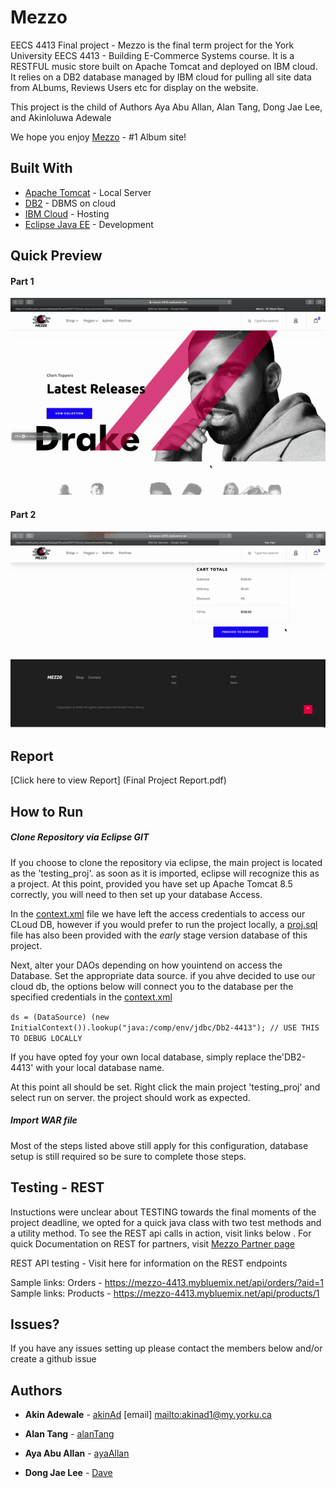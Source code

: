# Mezzo
EECS 4413 Final project -
Mezzo is the final term project for the York University EECS 4413 - Building E-Commerce Systems course. It is a RESTFUL music store built on Apache Tomcat and deployed on IBM cloud. It relies on a DB2 database managed by IBM cloud for pulling all site data from ALbums, Reviews Users etc for display on the website. 

This project is the child of Authors Aya Abu Allan, Alan Tang, Dong Jae Lee, and Akinloluwa Adewale

We hope you enjoy [Mezzo](https://mezzo-4413.mybluemix.net/) - #1 Album site!

## Built With

* [Apache Tomcat](http://tomcat.apache.org/) - Local Server 
* [DB2](https://www.ibm.com/cloud/db2-on-cloud/) - DBMS on cloud
* [IBM Cloud](https://www.ibm.com/cloud) - Hosting 
* [Eclipse Java EE](https://www.apachefriends.org/index.html) - Development

## Quick Preview
#### Part 1
![](Demo_2.gif)
#### Part 2
![](Demo_2b.gif)

## Report
[Click here to view Report] (Final Project Report.pdf)

## How to Run
##### Clone Repository via Eclipse GIT
If you choose to clone the repository via eclipse, the main project is located as the 'testing_proj'. as soon as it is imported, eclipse will recognize this as a project. At this point, provided you have set up Apache Tomcat 8.5 correctly, you will need to  then set up your database Access.

In the [context.xml](https://github.com/AkinAD/Mezzo/blob/master/testng_proj/WebContent/META-INF/context.xml) file we have left the access credentials to access our CLoud DB,  however if you would prefer to run the  project locally, a [proj.sql](testng_proj/proj.sql) file has also been provided with the *early* stage version database of this project.

Next, alter your DAOs depending on how youintend on access the Database. Set the appropriate data source. if you ahve decided to use our cloud db, the options below will connect you to the database per the specified credentials in the [context.xml](testng_proj/WebContent/META-INF/context.xml)

```ds = (DataSource) (new InitialContext()).lookup("java:/comp/env/jdbc/Db2-4413"); // USE THIS TO DEBUG LOCALLY ```

If you have opted foy your own local database, simply replace the'DB2-4413' with your local database name.

At this point all should be set. Right click the main project 'testing_proj' and select run on server. the project should work as expected.

##### Import WAR file
Most of the steps listed above still apply for this configuration, database setup is still required so be sure to complete those steps.

## Testing - REST 
Instuctions were unclear about TESTING towards the final moments of the project deadline, we opted for a quick java class with two test methods and a utility method. To see the REST api calls in action, visit links below . For quick Documentation on REST for partners, visit [Mezzo Partner page](http://mezzo-4413.mybluemix.net/howToRest.jsp)

REST API testing - Visit here for information on the REST endpoints

Sample links: Orders - https://mezzo-4413.mybluemix.net/api/orders/?aid=1
Sample links: Products - https://mezzo-4413.mybluemix.net/api/products/1 

## Issues? 
If you have any issues setting up please contact the members below and/or create a github issue

 
 ## Authors
* **Akin Adewale** - [akinAd](https://github.com/ayaAllan)   [email] <mailto:akinad1@my.yorku.ca>

* **Alan Tang**  - [alanTang](https://github.com/domainabusers)

* **Aya Abu Allan**  - [ayaAllan](https://github.com/ayaAllan)

* **Dong Jae Lee**  - [Dave](https://github.com/cima369)

